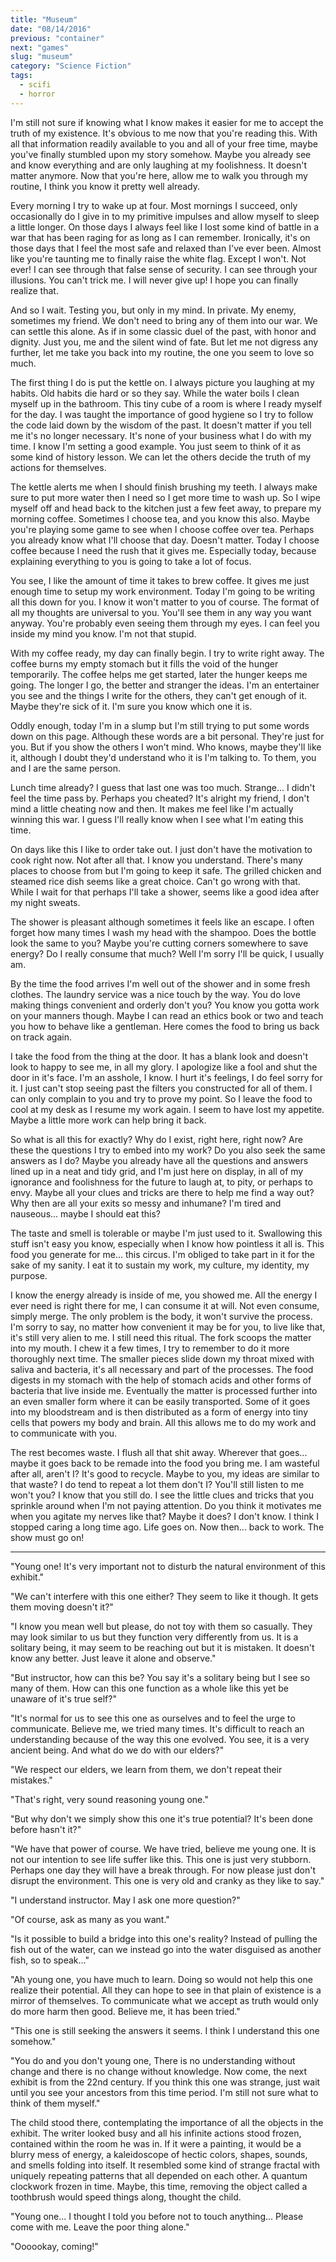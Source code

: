 ```yaml
---
title: "Museum"
date: "08/14/2016"
previous: "container"
next: "games"
slug: "museum"
category: "Science Fiction"
tags:
  - scifi
  - horror
---
```


I'm still not sure if knowing what I know makes it easier for me to accept the truth of my existence. It's obvious to me now that you're reading this. With all that information readily available to you and all of your free time, maybe you've finally stumbled upon my story somehow. Maybe you already see and know everything and are only laughing at my foolishness. It doesn't matter anymore. Now that you're here, allow me to walk you through my routine, I think you know it pretty well already.

Every morning I try to wake up at four. Most mornings I succeed, only occasionally do I give in to my primitive impulses and allow myself to sleep a little longer. On those days I always feel like I lost some kind of battle in a war that has been raging for as long as I can remember. Ironically, it's on those days that I feel the most safe and relaxed than I've ever been. Almost like you're taunting me to finally raise the white flag. Except I won't. Not ever! I can see through that false sense of security. I can see through your illusions. You can't trick me. I will never give up! I hope you can finally realize that.

And so I wait. Testing you, but only in my mind. In private. My enemy, sometimes my friend. We don't need to bring any of them into our war. We can settle this alone. As if in some classic duel of the past, with honor and dignity. Just you, me and the silent wind of fate. But let me not digress any further, let me take you back into my routine, the one you seem to love so much.

The first thing I do is put the kettle on. I always picture you laughing at my habits. Old habits die hard or so they say. While the water boils I clean myself up in the bathroom. This tiny cube of a room is where I ready myself for the day. I was taught the importance of good hygiene so I try to follow the code laid down by the wisdom of the past. It doesn't matter if you tell me it's no longer necessary. It's none of your business what I do with my time. I know I'm setting a good example. You just seem to think of it as some kind of history lesson. We can let the others decide the truth of my actions for themselves.

The kettle alerts me when I should finish brushing my teeth. I always make sure to put more water then I need so I get more time to wash up. So I wipe myself off and head back to the kitchen just a few feet away, to prepare my morning coffee. Sometimes I choose tea, and you know this also. Maybe you're playing some game to see when I choose coffee over tea. Perhaps you already know what I'll choose that day. Doesn't matter. Today I choose coffee because I need the rush that it gives me. Especially today, because explaining everything to you is going to take a lot of focus.

You see, I like the amount of time it takes to brew coffee. It gives me just enough time to setup my work environment. Today I'm going to be writing all this down for you. I know it won't matter to you of course. The format of all my thoughts are universal to you. You'll see them in any way you want anyway. You're probably even seeing them through my eyes. I can feel you inside my mind you know. I'm not that stupid.

With my coffee ready, my day can finally begin. I try to write right away. The coffee burns my empty stomach but it fills the void of the hunger temporarily. The coffee helps me get started, later the hunger keeps me going. The longer I go, the better and stranger the ideas. I'm an entertainer you see and the things I write for the others, they can't get enough of it. Maybe they're sick of it. I'm sure you know which one it is.

Oddly enough, today I'm in a slump but I'm still trying to put some words down on this page. Although these words are a bit personal. They're just for you. But if you show the others I won't mind. Who knows, maybe they'll like it, although I doubt they'd understand who it is I'm talking to. To them, you and I are the same person.

Lunch time already? I guess that last one was too much. Strange... I didn't feel the time pass by. Perhaps you cheated? It's alright my friend, I don't mind a little cheating now and then. It makes me feel like I'm actually winning this war. I guess I'll really know when I see what I'm eating this time.

On days like this I like to order take out. I just don't have the motivation to cook right now. Not after all that. I know you understand. There's many places to choose from but I'm going to keep it safe. The grilled chicken and steamed rice dish seems like a great choice. Can't go wrong with that. While I wait for that perhaps I'll take a shower, seems like a good idea after my night sweats.

The shower is pleasant although sometimes it feels like an escape. I often forget how many times I wash my head with the shampoo. Does the bottle look the same to you? Maybe you're cutting corners somewhere to save energy? Do I really consume that much? Well I'm sorry I'll be quick, I usually am.

By the time the food arrives I'm well out of the shower and in some fresh clothes. The laundry service was a nice touch by the way. You do love making things convenient and orderly don't you? You know you gotta work on your manners though. Maybe I can read an ethics book or two and teach you how to behave like a gentleman. Here comes the food to bring us back on track again.

I take the food from the thing at the door. It has a blank look and doesn't look to happy to see me, in all my glory. I apologize like a fool and shut the door in it's face. I'm an asshole, I know. I hurt it's feelings, I do feel sorry for it. I just can't stop seeing past the filters you constructed for all of them. I can only complain to you and try to prove my point. So I leave the food to cool at my desk as I resume my work again. I seem to have lost my appetite. Maybe a little more work can help bring it back.

So what is all this for exactly? Why do I exist, right here, right now? Are these the questions I try to embed into my work? Do you also seek the same answers as I do? Maybe you already have all the questions and answers lined up in a neat and tidy grid, and I'm just here on display, in all of my ignorance and foolishness for the future to laugh at, to pity, or perhaps to envy. Maybe all your clues and tricks are there to help me find a way out? Why then are all your exits so messy and inhumane? I'm tired and nauseous... maybe I should eat this?

The taste and smell is tolerable or maybe I'm just used to it. Swallowing this stuff isn't easy you know, especially when I know how pointless it all is. This food you generate for me... this circus. I'm obliged to take part in it for the sake of my sanity. I eat it to sustain my work, my culture, my identity, my purpose.

I know the energy already is inside of me, you showed me. All the energy I ever need is right there for me, I can consume it at will. Not even consume, simply merge. The only problem is the body, it won't survive the process. I'm sorry to say, no matter how convenient it may be for you, to live like that, it's still very alien to me. I still need this ritual. The fork scoops the matter into my mouth. I chew it a few times, I try to remember to do it more thoroughly next time. The smaller pieces slide down my throat mixed with saliva and bacteria, it's all necessary and part of the processes. The food digests in my stomach with the help of stomach acids and other forms of bacteria that live inside me. Eventually the matter is processed further into an even smaller form where it can be easily transported. Some of it goes into my bloodstream and is then distributed as a form of energy into tiny cells that powers my body and brain. All this allows me to do my work and to communicate with you.

The rest becomes waste. I flush all that shit away. Wherever that goes... maybe it goes back to be remade into the food you bring me. I am wasteful after all, aren't I? It's good to recycle. Maybe to you, my ideas are similar to that waste? I do tend to repeat a lot them don't I? You'll still listen to me won't you? I know that you still do. I see the little clues and tricks that you sprinkle around when I'm not paying attention. Do you think it motivates me when you agitate my nerves like that? Maybe it does? I don't know. I think I stopped caring a long time ago. Life goes on. Now then... back to work. The show must go on!

---

"Young one! It's very important not to disturb the natural environment of this exhibit."

"We can't interfere with this one either? They seem to like it though. It gets them moving doesn't it?"

"I know you mean well but please, do not toy with them so casually. They may look similar to us but they function very differently from us. It is a solitary being, it may seem to be reaching out but it is mistaken. It doesn't know any better. Just leave it alone and observe."

"But instructor, how can this be? You say it's a solitary being but I see so many of them. How can this one function as a whole like this yet be unaware of it's true self?"

"It's normal for us to see this one as ourselves and to feel the urge to communicate. Believe me, we tried many times. It's difficult to reach an understanding because of the way this one evolved. You see, it is a very ancient being. And what do we do with our elders?"

"We respect our elders, we learn from them, we don't repeat their mistakes."

"That's right, very sound reasoning young one."

"But why don't we simply show this one it's true potential? It's been done before hasn't it?"

"We have that power of course. We have tried, believe me young one. It is not our intention to see life suffer like this. This one is just very stubborn. Perhaps one day they will have a break through. For now please just don't disrupt the environment. This one is very old and cranky as they like to say."

"I understand instructor. May I ask one more question?"

"Of course, ask as many as you want."

"Is it possible to build a bridge into this one's reality? Instead of pulling the fish out of the water, can we instead go into the water disguised as another fish, so to speak..."

"Ah young one, you have much to learn. Doing so would not help this one realize their potential. All they can hope to see in that plain of existence is a mirror of themselves. To communicate what we accept as truth would only do more harm then good. Believe me, it has been tried."

"This one is still seeking the answers it seems. I think I understand this one somehow."

"You do and you don't young one, There is no understanding without change and there is no change without knowledge. Now come, the next exhibit is from the 22nd century. If you think this one was strange, just wait until you see your ancestors from this time period. I'm still not sure what to think of them myself."

The child stood there, contemplating the importance of all the objects in the exhibit. The writer looked busy and all his infinite actions stood frozen, contained within the room he was in. If it were a painting, it would be a blurry mess of energy, a kaleidoscope of hectic colors, shapes, sounds, and smells folding into itself. It resembled some kind of strange fractal with uniquely repeating patterns that all depended on each other. A quantum clockwork frozen in time. Maybe, this time, removing the object called a toothbrush would speed things along, thought the child.

"Young one... I thought I told you before not to touch anything... Please come with me. Leave the poor thing alone."

"Oooookay, coming!"
